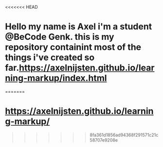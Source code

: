 <<<<<<< HEAD
# Hello my name is Axel i'm a student @BeCode Genk. this is my repository containint most of the things i've created so far.https://axelnijsten.github.io/learning-markup/index.html
=======
# https://axelnijsten.github.io/learning-markup/
>>>>>>> 8fa361d1856ad94368f291571c21c58707e9208e

